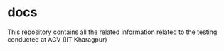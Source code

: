 # docs
This repository contains all the related information related to the testing conducted at AGV (IIT Kharagpur)

